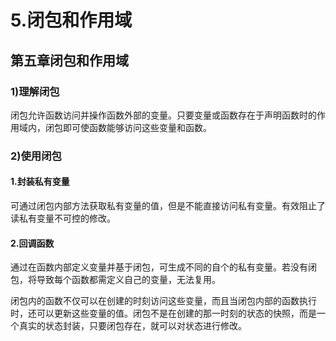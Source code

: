 # 5.闭包和作用域

## 第五章闭包和作用域

### 1\)理解闭包

闭包允许函数访问并操作函数外部的变量。只要变量或函数存在于声明函数时的作用域内，闭包即可使函数能够访问这些变量和函数。

### 2\)使用闭包

#### 1.封装私有变量

可通过闭包内部方法获取私有变量的值，但是不能直接访问私有变量。有效阻止了读私有变量不可控的修改。

#### 2.回调函数

通过在函数内部定义变量并基于闭包，可生成不同的自个的私有变量。若没有闭包，将导致每个函数都需定义自己的变量，无法复用。

闭包内的函数不仅可以在创建的时刻访问这些变量，而且当闭包内部的函数执行时，还可以更新这些变量的值。闭包不是在创建的那一时刻的状态的快照，而是一个真实的状态封装，只要闭包存在，就可以对状态进行修改。

